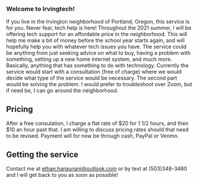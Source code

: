 ### Welcome to Irvingtech!

If you live in the Irvington neighborhood of Portland, Oregon, this service is for you. Never fear, tech help is here! Throughout the 2021 summer, I will be offering tech support for an affordable price in the neighborhood. This will help me make a bit of money before the school year starts again, and will hopefully help you with whatever tech issues you have. The service could be anything from just seeking advice on what to buy, having a problem with something, setting up a new home internet system, and much more. Basically, anything that has something to do with technology. Currently the service would start with a consultation (free of charge) where we would decide what type of the service would be necessary. The second part would be solving the problem. I would prefer to troubleshoot over Zoom, but if need be, I can go around the neighborhood.

## Pricing

After a free consulation, I charge a flat rate of $20 for 1 1/2 hours, and then $10 an hour past that. I am willing to discuss pricing rates should that need to be revised. Payment will for now be through cash, PayPal or Venmo.

## Getting the service

Contact me at ethan.hargunani@outlook.com or by text at (503)348-3480 and I will get back to you as soon as possible!
